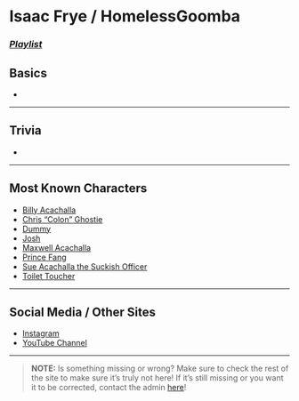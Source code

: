 # Isaac Frye / HomelessGoomba
### [*Playlist*](https://www.youtube.com/playlist?list=PLwljWXtmIKiT2CiL3mPL0IJQEaUG2MZ_f)

## Basics
- 

----

## Trivia
- 

----

## Most Known Characters
- [Billy Acachalla]()
- [Chris “Colon” Ghostie]()
- [Dummy]()
- [Josh]()
- [Maxwell Acachalla]()
- [Prince Fang]()
- [Sue Acachalla the Suckish Officer]()
- [Toilet Toucher]()

----

## Social Media / Other Sites
- [Instagram](https://instagram.com/homelessgoombashelter?igshid=1njt88hj687g5)
- [YouTube Channel]()

----

> **NOTE:** Is something missing or wrong? Make sure to check the rest of the site to make sure it’s truly not here! If it’s still missing or you want it to be corrected, contact the admin [here](.chapter_2.html)!